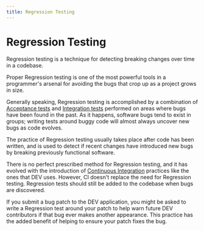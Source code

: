 ```yaml
---
title: Regression Testing
---
```


# Regression Testing

Regression testing is a technique for detecting breaking changes over time in a
codebase.

Proper Regression testing is one of the most powerful tools in a programmer's
arsenal for avoiding the bugs that crop up as a project grows in size.

Generally speaking, Regression testing is accomplished by a combination of
[Acceptance tests][acceptance_tests] and [Integration tests][integration_tests]
performed on areas where bugs have been found in the past. As it happens,
software bugs tend to exist in groups; writing tests around buggy code will
almost always uncover new bugs as code evolves.

The practice of Regression testing usually takes place after code has been
written, and is used to detect if recent changes have introduced new bugs by
breaking previously functional software.

There is no perfect prescribed method for Regression testing, and it has evolved
with the introduction of [Continuous Integration][ci] practices like the ones
that DEV uses. However, CI doesn't replace the need for Regression testing.
Regression tests should still be added to the codebase when bugs are discovered.

If you submit a bug patch to the DEV application, you might be asked to write a
Regression test around your patch to help warn future DEV contributors if that
bug ever makes another appearance. This practice has the added benefit of
helping to ensure your patch fixes the bug.

[acceptance_tests]: /tests/acceptance-tests/
[integration_tests]: /tests/integration-tests/
[ci]: /deployment/
